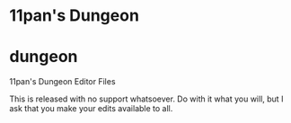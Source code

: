 # 11pan's Dungeon
# dungeon
11pan's Dungeon Editor Files

This is released with no support whatsoever.
Do with it what you will, but I ask that you make your edits available to all.
